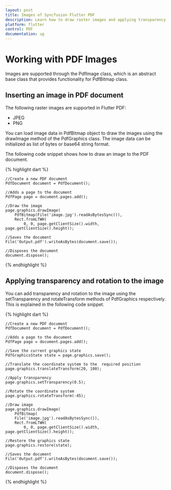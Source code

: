 ```yaml
---
layout: post
title: Images of Syncfusion Flutter PDF
description: Learn how to draw raster images and applying transparency and rotation to the images in the Flutter PDF.
platform: flutter
control: PDF
documentation: ug
---
```


# Working with PDF Images

Images are supported through the PdfImage class, which is an abstract base class that provides functionality for PdfBitmap class.

## Inserting an image in PDF document

The following raster images are supported in Flutter PDF:

* JPEG
* PNG

You can load image data in PdfBitmap object to draw the images using the drawImage method of the PdfGraphics class. The image data can be initialized as list of bytes or base64 string format.

The following code snippet shows how to draw an image to the PDF document.

{% highlight dart %}

    //Create a new PDF document
    PdfDocument document = PdfDocument();

    //Adds a page to the document
    PdfPage page = document.pages.add();

    //Draw the image
    page.graphics.drawImage(
        PdfBitmap(File('image.jpg').readAsBytesSync()),
        Rect.fromLTWH(
            0, 0, page.getClientSize().width, page.getClientSize().height));

    //Saves the document
    File('Output.pdf').writeAsBytes(document.save());

    //Disposes the document
    document.dispose();
  
{% endhighlight %}

## Applying transparency and rotation to the image

You can add transparency and rotation to the image using the setTransparency and rotateTransform methods of PdfGraphics respectively. This is explained in the following code snippet.

{% highlight dart %}

    //Create a new PDF document
    PdfDocument document = PdfDocument();

    //Adds a page to the document
    PdfPage page = document.pages.add();

    //Save the current graphics state
    PdfGraphicsState state = page.graphics.save();

    //Translate the coordinate system to the  required position
    page.graphics.translateTransform(20, 100);

    //Apply transparency
    page.graphics.setTransparency(0.5);

    //Rotate the coordinate system
    page.graphics.rotateTransform(-45);

    //Draw image
    page.graphics.drawImage(
        PdfBitmap(
        File('image.jpg').readAsBytesSync()),
        Rect.fromLTWH(
            0, 0, page.getClientSize().width, page.getClientSize().height));

    //Restore the graphics state
    page.graphics.restore(state);

    //Saves the document
    File('Output.pdf').writeAsBytes(document.save());

    //Disposes the document
    document.dispose();
	
{% endhighlight %}
